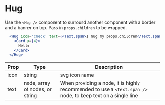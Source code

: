 # Hug

Use the `<Hug />` component to surround another component with a border and a banner on top.
Pass in `props.children` to be wrapped.

```.jsx
  <Hug icon='check' text={<Text.span>I hug my props.children</Text.span>}>
    <Card p={4}>
      Hello
    </Card>
  </Hug>
```

Prop | Type | Description
---|---|---
icon | string | svg icon name
text | node, array of nodes, or string | When providing a node, it is highly recommended to use a `<Text.span />` node, to keep text on a single line
